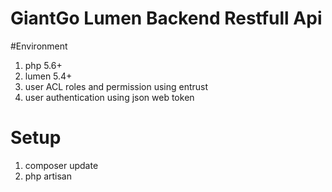 # GiantGo Lumen Backend Restfull Api

#Environment
1. php 5.6+
2. lumen 5.4+
3. user ACL roles and permission using entrust
4. user authentication using json web token

# Setup
1. composer update
2. php artisan 
